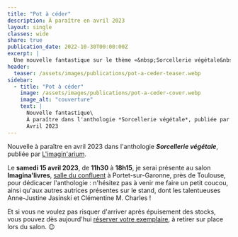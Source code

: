 ```yaml
---
title: "Pot à céder"
description: À paraître en avril 2023
layout: single
classes: wide
share: true
publication_date: 2022-10-30T00:00:00Z
excerpt: |
  Une nouvelle fantastique sur le thème «&nbsp;Sorcellerie végétale&nbsp;»
header:
  teaser: /assets/images/publications/pot-a-ceder-teaser.webp
sidebar:
  - title: "Pot à céder"
    image: /assets/images/publications/pot-a-ceder-cover.webp
    image_alt: "couverture"
    text: |
      Nouvelle fantastique\
      À paraître dans l'anthologie *Sorcellerie végétale*, publiée par L'Imagin'arium\
      Avril 2023
---
```


Nouvelle à paraître en avril 2023 dans l'anthologie ***Sorcellerie végétale***, publiée par <a href="https://limagin-arium.com/" target="_blank">L'imagin'arium</a>.

Le **samedi 15&nbsp;avril 2023**, de **11h30** à **18h15**, je serai présente au salon **Imagina'livres**, <a href="https://www.google.fr/maps/place/Salle+du+Confluent/@43.5205332,1.3969889,17z/data=!4m6!3m5!1s0x12aeb9aedbbe4fd3:0x487772300b564b60!8m2!3d43.5205332!4d1.3991776!16s%2Fg%2F11c6s17kk4" target="_blank">salle du confluent</a> à Portet-sur-Garonne, près de Toulouse, pour dédicacer l'anthologie&nbsp;: n'hésitez pas à venir me faire un petit coucou, ainsi qu'aux autres autrices présentes sur le stand, dont les talentueuses Anne-Justine Jasinski et Clémentine M.&nbsp;Charles&nbsp;!

Et si vous ne voulez pas risquer d'arriver après épuisement des stocks, vous pouvez dès aujourd'hui <a href="https://www.helloasso.com/associations/l-imagin-arium/boutiques/sorcellerie-vegetale-anthologie" target="_blank">réserver votre exemplaire</a>, à retirer sur place lors du salon. 😉